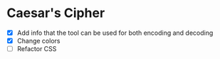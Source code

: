 # Caesar's Cipher

* [x] Add info that the tool can be used for both encoding and decoding
* [x] Change colors
* [ ] Refactor CSS
